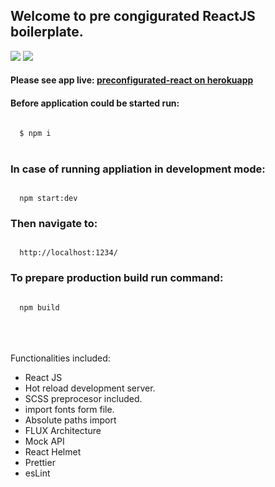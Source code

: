 <h2>Welcome to pre congigurated ReactJS boilerplate.</h2>

<a href="https://david-dm.org/michalmuchakr/preconfigurated-react" title="dependencies status"><img src="https://david-dm.org/michalmuchakr/preconfigurated-react/status.svg"/></a> <a href="https://david-dm.org/michalmuchakr/preconfigurated-react?type=dev" title="devDependencies status"><img src="https://david-dm.org/michalmuchakr/preconfigurated-react/dev-status.svg"/></a>

<h4>
  Please see app live: 
  <a href="https://preconfigurated-react.herokuapp.com/">
    preconfigurated-react on herokuapp
  </a>
</h4>

<h4>
  Before application could be started run:
</h4>

<code>
  $ npm i
</code>
<br />

<h3>
  In case of running appliation in development mode:
</h3>

<code>
  npm start:dev
</code>

<h3>
  Then navigate to: 
</h3>

<code>
  http://localhost:1234/
</code>

<h3>
  To prepare production build run command:
</h3>

<code>
  npm build
</code>

<br />
<br />
<br />

<p>
  Functionalities included:
</p>

<ul>
  <li>
    React JS
  </li>
  <li>
    Hot reload development server.
  </li>
  <li>
    SCSS preprocesor included.
  </li>
  <li>
    import fonts form file.
  </li>
  <li>
    Absolute paths import
  </li>
  <li>
    FLUX Architecture
  </li>
  <li>
    Mock API
  </li>
  <li>
    React Helmet
  </li>
  <li>
    Prettier
  </li>
  <li>
    esLint
  </li>
</ul>
